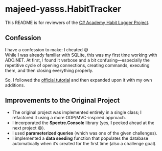# majeed-yasss.HabitTracker

This README is for reviewers of the [C# Academy Habit Logger Project](https://thecsharpacademy.com/project/12/habit-logger).

## Confession

I have a confession to make: I cheated 😅  
While I was already familiar with SQLite, this was my first time working with ADO.NET. At first, I found it verbose and a bit confusing—especially the repetitive cycle of opening connections, creating commands, executing them, and then closing everything properly.

So, I followed the [official tutorial](https://youtu.be/d1JIJdDVFjs) and then expanded upon it with my own additions.

## Improvements to the Original Project

- The original project was implemented entirely in a single class; I refactored it using a more OOP/MVC-inspired approach.
- I incorporated the **Spectre.Console** library (yes, I peeked ahead at the next project 😄).
- I used **parameterized queries** (which was one of the given challenges).
- I implemented a **data seeding** function that populates the database automatically when it’s created for the first time (also a challenge goal).
